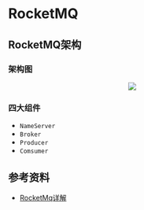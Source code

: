 # RocketMQ

## RocketMQ架构

### 架构图  
<div align=center>
    <img src="/notes/rocketmq/rocketmq-architecture-diagram.png" />
</div>

### 四大组件
- `NameServer`
- `Broker`
- `Producer`
- `Comsumer`

## 参考资料
- [RocketMq详解](https://blog.csdn.net/zhiyikeji/article/details/138286088?ops_request_misc=%257B%2522request%255Fid%2522%253A%2522e166c5367231c8019afc2d6019a095ec%2522%252C%2522scm%2522%253A%252220140713.130102334..%2522%257D&request_id=e166c5367231c8019afc2d6019a095ec&biz_id=0&utm_medium=distribute.pc_search_result.none-task-blog-2~all~top_click~default-2-138286088-null-null.142^v101^control&utm_term=rocketmq&spm=1018.2226.3001.4187)
